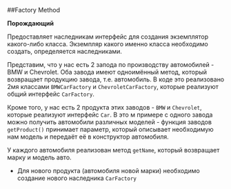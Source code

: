 ##Factory Method

**Порождающий**

Предоставляет наследникам интерфейс для создания экземплятор какого-либо класса. Экземпляр какого именно класса
необходимо создать, определяется наследниками.

Представим, что у нас есть 2 запода по производству автомобилей - BMW и Chevrolet. Оба завода имеют одноимённый метод,
который возвращает продукцию завода, т.е. автомобиль. В коде это реализовано 2мя классами `BMWCarFactory` и
`ChevroletCarFactory`, которые реализуют общий интерфейс `CarFactory`.
 
Кроме того, у нас есть 2 продукта этих заводов - `BMW` и `Chevrolet`, которые реализуют интерфейс `Car`. В это м примере
с одного завода можно получить автомобили различных моделей - функция заводов `getProduct()` принимает параметр, который
описывает необходимую нам модель и передаёт её в конструктор автомобиля.

У каждого автомобиля реализован метод `getName`, который возвращает марку и модель авто.

* Для нового продукта (автомобиля новой марки) необходимо создание нового наследника `CarFactory`
